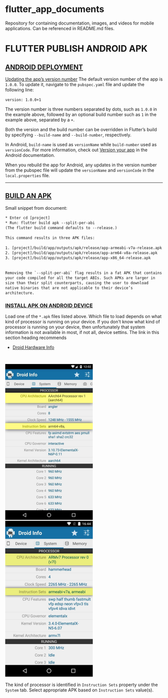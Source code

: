 # flutter_app_documents
Repository for containing documentation, images, and videos for mobile applications.  Can be referenced in README.md files.

# FLUTTER PUBLISH ANDROID APK
## [ANDROID DEPLOYMENT](https://docs.flutter.dev/deployment/android)

[Updating the app’s version number](https://docs.flutter.dev/deployment/android#updating-the-apps-version-number)
The default version number of the app is `1.0.0`. To update it, navigate to the `pubspec.yaml` file and update the following line:

`version: 1.0.0+1`

The version number is three numbers separated by dots, such as `1.0.0` in the example above, followed by an optional build number such as `1` in the example above, separated by a `+`.

Both the version and the build number can be overridden in Flutter’s build by specifying `--build-name` and `--build-number`, respectively.

In Android, `build-name` is used as `versionName` while `build-number` used as `versionCode`. For more information, check out [Version your app](https://developer.android.com/studio/publish/versioning) in the Android documentation.

When you rebuild the app for Android, any updates in the version number from the pubspec file will update the `versionName` and `versionCode` in the `local.properties` file.

----

## [BUILD AN APK](https://docs.flutter.dev/deployment/android#build-an-apk)<br>
Small snippet from document:
  
```
* Enter cd [project]
* Run: flutter build apk --split-per-abi
(The flutter build command defaults to --release.)
  
This command results in three APK files:

1. [project]/build/app/outputs/apk/release/app-armeabi-v7a-release.apk
2. [project]/build/app/outputs/apk/release/app-arm64-v8a-release.apk
3. [project]/build/app/outputs/apk/release/app-x86_64-release.apk

  
Removing the `--split-per-abi` flag results in a fat APK that contains your code compiled for all the target ABIs. Such APKs are larger in size than their split counterparts, causing the user to download native binaries that are not applicable to their device’s architecture.
```
  
### [INSTALL APK ON ANDROID DEVICE](https://www.groovypost.com/howto/install-apk-files-on-android/)
Load one of the `*.apk` files listed above.  Which file to load depends on what kind of processor is running on your device.  If you don't know what kind of processor is running on your device, then unfortunately that system information is not available in most, if not all, device settins.  The link in this section heading recommends
* [Droid Hardware Info](https://play.google.com/store/apps/details?id=com.inkwired.droidinfo)
<br>
  
<img src="https://github.com/bwarring/flutter_app_documents/blob/main/flutter/images/droid-hardware-info%2001.jpg?raw=true" alt="note" width="280"/>&nbsp;&nbsp;&nbsp;&nbsp;
<img src="https://github.com/bwarring/flutter_app_documents/blob/main/flutter/images/droid-hardware-info%2002.jpg?raw=true" alt="note" width="280"/>
  
The kind of processor is identified in `Instruction Sets` property under the `System` tab.  Select appropriate APK based on `Instruction Sets` value(s).
